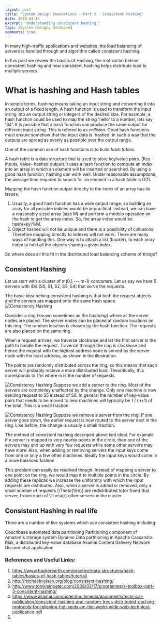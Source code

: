 ```yaml
---
layout: post
title: "System Design Foundations - Part 3 - Consistent Hashing"
date: 2019-04-15
excerpt: "Understanding consistent hashing."
tags: [System Design, database]
comments: true
---
```


In many high-traffic applications and websites, the load balancing of servers is handled through and algorithm called consistent hashing. 

In this post we review the basics of Hashing, the motivation behind consistent hashing and how consistent hashing helps distribute load to multiple servers. 

# What is hashing and Hash tables 

In simple terms, hashing means taking an input string and converting it into an output of a fixed length. A hash function is used to transform the input string into an output string or integers of the desired size. For example, a hash function could be used to map the string 'hello' to a number, lets say '34'. It is possible that a hash function can produce the same output for different input string. This is refered to as *collision*. Good hash functions must ensure somehow that the input data is 'hashed' in such a way that the outputs are spread as evenly as possible over the output range.

One of the common use of hash functions is to build *hash tables*. 

A hash table is a data structure that is used to store key/value pairs. (Key - inputs, Value- hashed output).It uses a hash function to compute an index into an array in which an element will be inserted or searched. By using a good hash function, hashing can work well. Under reasonable assumptions, the average time required to search for an element in a hash table is O(1).

Mapping the hash function output directly to the index of an array has its issues. 
1. Usually, a good hash function has a wide output range, so building an array for all possible indices would be impractical. Instead, we can have a reasonably sized array (size M) and perform a modulo operation on the hash to get the array index. So, the array index would be hash(key)%M. 
2. Object hashes will not be unique and there is a possibility of collusions. Therefore mapping directly to indexes will not work. There are many ways of handling this. One way is to attach a list (*bucket*), to each array index to hold all the objects sharing a given index. 

So where does all this fit in the distributed load balancing scheme of things?

## Consistent Hashing

Let us start with a cluster of m(0,1,---,m-1) computers. Let us say we have 5 servers with IDs (S0, S1, S2, S3, S4) that serve the requests. 

The basic idea behing consistent hashing is that both the request objects and the servers are mapped onto the same hash space. 
![Consistency Hashing](https://github.com/SudhaHariharan/sudhahariharan.github.io/blob/master/assets/img/Consistency%20Hashing%201.PNG)

Consider a ring (known sometimes as the *hashring*) where all the server nodes are placed. The server nodes can be placed at random locations on this ring. The random location is chosen by the hash function. The requests are also placed on the same ring. 

When a request arrives, we traverse clockwise and let the first server in the path to handle the request. Traversal through the ring is clockwise and hence the request with the highest address node is served by the server node with the least address, as shown in the illustration. 

The points are randomly distributed across the ring, so this means that each server will probably recieve a more distributed load. Theoritically, this corresponds to 1/m where m is the number of requests. 

![Consistency Hashing](https://github.com/SudhaHariharan/sudhahariharan.github.io/blob/master/assets/img/Consistency%20Hashing%202.PNG)
Suppose we add a server to the ring. Most of the servers are completley unaffected by this change. Only one machine is now sending request to S5 instead of S0. In general the number of key-value pairs that needs to be moved to new machines will typically be 1 / (n+1) of the total. This is a small fraction. 


![Consistency Hashing](https://github.com/SudhaHariharan/sudhahariharan.github.io/blob/master/assets/img/Consistency%20Hashing%203.PNG)
Suppose we remove a server from the ring. If one server goes down, the earlier request is now routed to the server next in the ring. Like before, the change is usually a small fraction. 

The method of consistent hashing descriped above isnt ideal. For example if a server is mapped to very nearby points in the circle, then one of the servers may end up with very few requests while some other servers may have more. Also, when adding or removing servers the input keys come from one or only a few other machines. Ideally the input keys would come in a more balanced fashion. 

This problem can easily be resolved though. Instead of mapping a server to one point on the ring, we would map it to multiple points in the circle. By adding these replicas we increase the uniformity with which the input requests are distributed. Also, when a server is added or removed, only a small number of requests (\Theta(1/rn)) are redistributed to(or from) that server, froom each of \Theta(r) other servers in the cluster

## Consistent Hashing in real life
There are a number of live systems which use consistent hashing including:

Couchbase automated data partitioning
Partitioning component of Amazon's storage system Dynamo
Data partitioning in Apache Cassandra
Riak, a distributed key-value database
Akamai Content Delivery Network
Discord chat application


### References and Useful Links:
1. https://www.hackerearth.com/practice/data-structures/hash-tables/basics-of-hash-tables/tutorial/
2. http://michaelnielsen.org/blog/consistent-hashing/
3. http://www.tomkleinpeter.com/2008/03/17/programmers-toolbox-part-3-consistent-hashing/
4. https://www.akamai.com/us/en/multimedia/documents/technical-publication/consistent-hashing-and-random-trees-distributed-caching-protocols-for-relieving-hot-spots-on-the-world-wide-web-technical-publication.pdf
5. 

